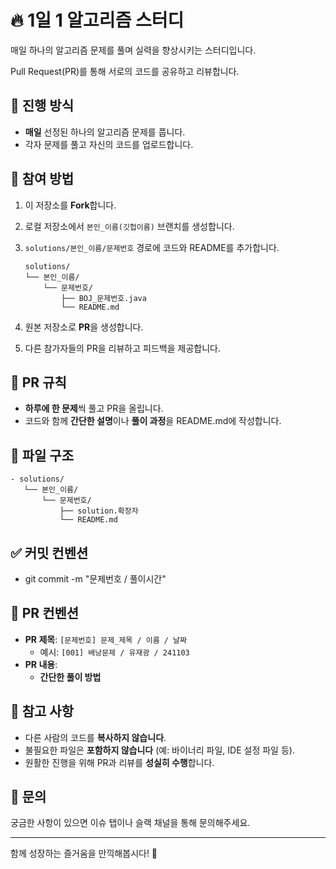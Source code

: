 # 🔥 1일 1 알고리즘 스터디

매일 하나의 알고리즘 문제를 풀며 실력을 향상시키는 스터디입니다.

Pull Request(PR)를 통해 서로의 코드를 공유하고 리뷰합니다.

## 📌 진행 방식

- **매일** 선정된 하나의 알고리즘 문제를 풉니다.
- 각자 문제를 풀고 자신의 코드를 업로드합니다.

## 🚀 참여 방법

1. 이 저장소를 **Fork**합니다.
2. 로컬 저장소에서 `본인_이름(깃헙이름)` 브랜치를 생성합니다.
3. `solutions/본인_이름/문제번호` 경로에 코드와 README를 추가합니다.
   ```
   solutions/
   └── 본인_이름/
       └── 문제번호/
           ├── BOJ_문제번호.java
           └── README.md
   ```
   
4. 원본 저장소로 **PR**을 생성합니다.
5. 다른 참가자들의 PR을 리뷰하고 피드백을 제공합니다.

## 📖 PR 규칙

- **하루에 한 문제**씩 풀고 PR을 올립니다.
- 코드와 함께 **간단한 설명**이나 **풀이 과정**을 README.md에 작성합니다.

## 📂 파일 구조

```
- solutions/
   └── 본인_이름/
       └── 문제번호/
           ├── solution.확장자
           └── README.md
```

## ✅ 커밋 컨벤션

- git commit -m "문제번호 / 풀이시간"

## 📢 PR 컨벤션

- **PR 제목**: `[문제번호] 문제_제목 / 이름 / 날짜`
   - 예시: `[001] 배낭문제 / 유재광 / 241103`
- **PR 내용**:
   - **간단한 풀이 방법**

## 📝 참고 사항

- 다른 사람의 코드를 **복사하지 않습니다**.
- 불필요한 파일은 **포함하지 않습니다** (예: 바이너리 파일, IDE 설정 파일 등).
- 원활한 진행을 위해 PR과 리뷰를 **성실히 수행**합니다.

## 💬 문의

궁금한 사항이 있으면 이슈 탭이나 슬랙 채널을 통해 문의해주세요.

---

함께 성장하는 즐거움을 만끽해봅시다! 🚀

